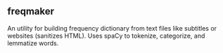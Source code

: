 freqmaker
---

An utility for building frequency dictionary from text files like subtitles or websites (sanitizes HTML).
Uses spaCy to tokenize, categorize, and lemmatize words.
